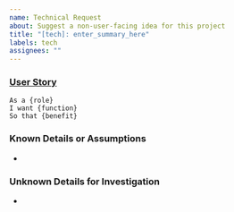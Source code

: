 ```yaml
---
name: Technical Request
about: Suggest a non-user-facing idea for this project
title: "[tech]: enter_summary_here"
labels: tech
assignees: ""
---
```


### [User Story](https://www.mountaingoatsoftware.com/agile/user-stories)

<!-- [Describe why you need this new feature.  Replace {placeholder} values.] -->

```
As a {role}
I want {function}
So that {benefit}
```

### Known Details or Assumptions

<!-- [List any known details about existing feature that you would like enhanced.] -->

-

### Unknown Details for Investigation

<!-- [List any unknown information that may need investigation to complete this feature.] -->

-
